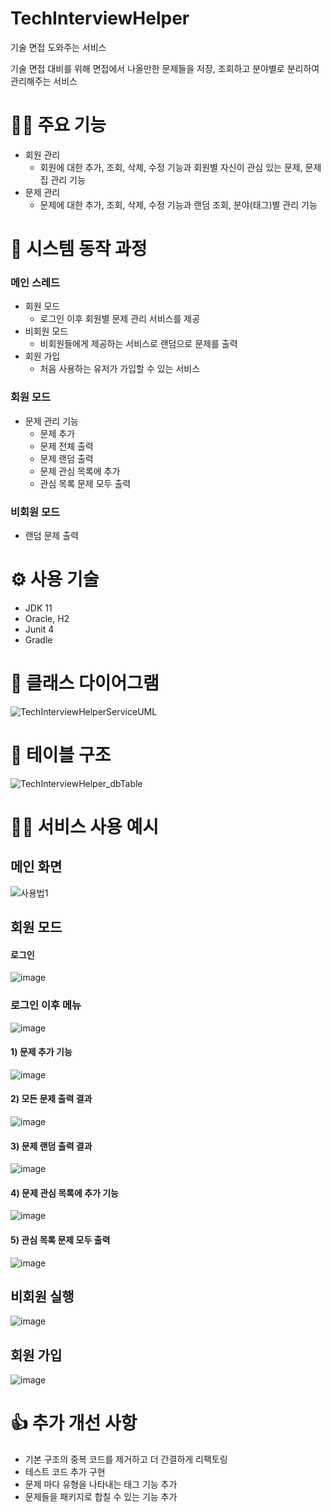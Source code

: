 # TechInterviewHelper

기술 면접 도와주는 서비스

기술 면접 대비를 위해 면접에서 나올만한 문제들을 저장, 조회하고 분야별로 분리하여 관리해주는 서비스

# 🙋‍♂️ 주요 기능

- 회원 관리
  - 회원에 대한 추가, 조회, 삭제, 수정 기능과 회원별 자신이 관심 있는 문제, 문제집 관리 기능
- 문제 관리
  - 문제에 대한 추가, 조회, 삭제, 수정 기능과 랜덤 조회, 분야(태그)별 관리 기능

# 📖 시스템 동작 과정

### 메인 스레드
 - 회원 모드
   - 로그인 이후 회원별 문제 관리 서비스를 제공
 - 비회원 모드
   - 비회원들에게 제공하는 서비스로 랜덤으로 문제를 출력
 - 회원 가입
   - 처음 사용하는 유저가 가입할 수 있는 서비스

### 회원 모드
 - 문제 관리 기능
    - 문제 추가
    - 문제 전체 출력
    - 문제 랜덤 출력
    - 문제 관심 목록에 추가
    - 관심 목록 문제 모두 출력

### 비회원 모드
 - 랜덤 문제 출력

# ⚙️ 사용 기술
- JDK 11
- Oracle, H2
- Junit 4
- Gradle

# 📖 클래스 다이어그램

![TechInterviewHelperServiceUML](https://user-images.githubusercontent.com/22315365/134883437-3ef255b5-33f8-46d4-ad36-5bc47da3d4fa.png)

# 📖 테이블 구조

![TechInterviewHelper_dbTable](https://user-images.githubusercontent.com/22315365/135008630-18bd3028-6e6c-464f-b8b4-3ff2837df6b1.png)


# 🧑‍💻 서비스 사용 예시

## 메인 화면

![사용법1](https://user-images.githubusercontent.com/22315365/134948013-009a48b2-e596-4607-b1aa-765f03d07964.PNG)

## 회원 모드 

#### 로그인

![image](https://user-images.githubusercontent.com/22315365/135003498-0dbe57e4-0a1d-4f13-94b2-4794aa50e004.png)

### 로그인 이후 메뉴

![image](https://user-images.githubusercontent.com/22315365/134949161-f1f09a00-7f94-4a5d-a591-477191a3eaa8.png)

#### 1) 문제 추가 기능

![image](https://user-images.githubusercontent.com/22315365/134948533-42233d05-6935-4b32-8a8e-f8c2a3128776.png)

#### 2) 모든 문제 출력 결과

![image](https://user-images.githubusercontent.com/22315365/134948906-d591c0d2-9a92-4b32-ac3f-7932611b6620.png)

#### 3) 문제 랜덤 출력 결과

![image](https://user-images.githubusercontent.com/22315365/134949567-5f063505-e580-444b-8e15-037e66edbe57.png)

#### 4) 문제 관심 목록에 추가 기능

![image](https://user-images.githubusercontent.com/22315365/134949813-0075e966-2309-413c-88fa-e098923c663b.png)

#### 5) 관심 목록 문제 모두 출력

![image](https://user-images.githubusercontent.com/22315365/134949679-a587e6a1-be38-4bf8-964f-3b8f8ed37689.png)


## 비회원 실행

![image](https://user-images.githubusercontent.com/22315365/135003444-4a4dfcfa-a62e-4cee-a766-f29baf489867.png)

## 회원 가입

![image](https://user-images.githubusercontent.com/22315365/135003334-39925f68-a558-4ec2-91e5-78e9002986ef.png)


# 👍 추가 개선 사항

- 기본 구조의 중복 코드를 제거하고 더 간결하게 리팩토링
- 테스트 코드 추가 구현
- 문제 마다 유형을 나타내는 태그 기능 추가
- 문제들을 패키지로 합칠 수 있는 기능 추가
